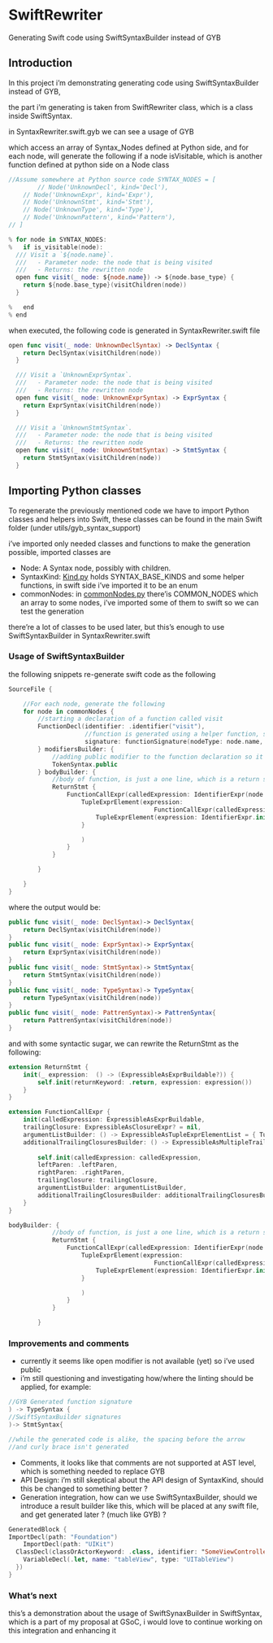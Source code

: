 # SwiftRewriter
Generating Swift code using SwiftSyntaxBuilder instead of GYB
## Introduction

In this project i’m demonstrating generating code using SwiftSyntaxBuilder instead of GYB, 

the part i’m generating is taken from SwiftRewriter class, which is a class inside SwiftSyntax.

in SyntaxRewriter.swift.gyb we can see a usage of GYB

which access an array of Syntax_Nodes defined at Python side, and for each node, will generate the following if a node isVisitable, which is another function defined at python side on a Node class

```swift
//Assume somewhere at Python source code SYNTAX_NODES = [
		// Node('UnknownDecl', kind='Decl'),
    // Node('UnknownExpr', kind='Expr'),
    // Node('UnknownStmt', kind='Stmt'),
    // Node('UnknownType', kind='Type'),
    // Node('UnknownPattern', kind='Pattern'),
// ]

% for node in SYNTAX_NODES:
%   if is_visitable(node):
  /// Visit a `${node.name}`.
  ///   - Parameter node: the node that is being visited
  ///   - Returns: the rewritten node
  open func visit(_ node: ${node.name}) -> ${node.base_type} {
    return ${node.base_type}(visitChildren(node))
  }

%   end
% end
```

when executed, the following code is generated in SyntaxRewriter.swift file

```swift
open func visit(_ node: UnknownDeclSyntax) -> DeclSyntax {
    return DeclSyntax(visitChildren(node))
  }

  /// Visit a `UnknownExprSyntax`.
  ///   - Parameter node: the node that is being visited
  ///   - Returns: the rewritten node
  open func visit(_ node: UnknownExprSyntax) -> ExprSyntax {
    return ExprSyntax(visitChildren(node))
  }

  /// Visit a `UnknownStmtSyntax`.
  ///   - Parameter node: the node that is being visited
  ///   - Returns: the rewritten node
  open func visit(_ node: UnknownStmtSyntax) -> StmtSyntax {
    return StmtSyntax(visitChildren(node))
  }
```

## Importing Python classes

To regenerate the previously mentioned code we have to import Python classes and helpers into Swift, these classes can be found in the main Swift folder (under utils/gyb_syntax_support)

i’ve imported only needed classes and functions to make the generation possible, imported classes are

- Node: A Syntax node, possibly with children.
- SyntaxKind: [Kind.py](http://Kind.py) holds SYNTAX_BASE_KINDS and some helper functions, in swift side i’ve imported it to be an enum
- commonNodes: in [commonNodes.py](http://commonNodes.py) there’is COMMON_NODES which an array to some nodes, i’ve imported some of them to swift so we can test the generation

there’re a lot of classes to be used later, but this’s enough to use SwiftSyntaxBuilder in SyntaxRewriter.swift

### Usage of SwiftSyntaxBuilder

the following snippets re-generate swift code as the following

```swift
SourceFile {

    //For each node, generate the following
    for node in commonNodes {
        //starting a declaration of a function called visit
        FunctionDecl(identifier: .identifier("visit"),
                     //function is generated using a helper function, signature would be like this '(_ node: DeclSyntax)-> DeclSyntax'
                     signature: functionSignature(nodeType: node.name, output: node.baseType)) {
        } modifiersBuilder: {
            //adding public modifier to the function declaration so it become 'public func visit' instead of 'func visit', multiple modifiers could be added
            TokenSyntax.public
        } bodyBuilder: {
            //body of function, is just a one line, which is a return statement
            ReturnStmt {
                FunctionCallExpr(calledExpression: IdentifierExpr(node.baseType), leftParen: .leftParen, rightParen: .rightParen) {
                    TupleExprElement(expression:
                                        FunctionCallExpr(calledExpression: IdentifierExpr("visitChildren"), leftParen: .leftParen, rightParen: .rightParen){
                        TupleExprElement(expression: IdentifierExpr.init("node"))
                    }

                    )
                }
            }

        }

    }
}
```

where the output would be: 

```swift
public func visit(_ node: DeclSyntax)-> DeclSyntax{
    return DeclSyntax(visitChildren(node))
}
public func visit(_ node: ExprSyntax)-> ExprSyntax{
    return ExprSyntax(visitChildren(node))
}
public func visit(_ node: StmtSyntax)-> StmtSyntax{
    return StmtSyntax(visitChildren(node))
}
public func visit(_ node: TypeSyntax)-> TypeSyntax{
    return TypeSyntax(visitChildren(node))
}
public func visit(_ node: PattrenSyntax)-> PattrenSyntax{
    return PattrenSyntax(visitChildren(node))
}
```

and with some syntactic sugar, we can rewrite the ReturnStmt as the following: 

```swift
extension ReturnStmt {
    init(_ expression:  () -> (ExpressibleAsExprBuildable?)) {
        self.init(returnKeyword: .return, expression: expression())
    }
}

extension FunctionCallExpr {
    init(calledExpression: ExpressibleAsExprBuildable,
    trailingClosure: ExpressibleAsClosureExpr? = nil, 
    argumentListBuilder: () -> ExpressibleAsTupleExprElementList = { TupleExprElementList([]) },
    additionalTrailingClosuresBuilder: () -> ExpressibleAsMultipleTrailingClosureElementList? = { nil }) {
        
        self.init(calledExpression: calledExpression, 
        leftParen: .leftParen,
        rightParen: .rightParen,
        trailingClosure: trailingClosure,
        argumentListBuilder: argumentListBuilder,
        additionalTrailingClosuresBuilder: additionalTrailingClosuresBuilder)
    }
}

bodyBuilder: {
            //body of function, is just a one line, which is a return statement
            ReturnStmt {
                FunctionCallExpr(calledExpression: IdentifierExpr(node.baseType)) {
                    TupleExprElement(expression:
                                        FunctionCallExpr(calledExpression: IdentifierExpr("visitChildren")) {
                        TupleExprElement(expression: IdentifierExpr.init("node"))
                    }

                    )
                }
            }

        }
```

### Improvements and comments

- currently it seems like open modifier is not available (yet) so i’ve used public
- i’m still questioning and investigating how/where the linting should be applied, for example:

```swift
//GYB Generated function signature
) -> TypeSyntax {
//SwiftSyntaxBuilder signatures 
)-> StmtSyntax{

//while the generated code is alike, the spacing before the arrow
//and curly brace isn't generated
```

- Comments, it looks like that comments are not supported at AST level, which is something needed to replace GYB
- API Design: i’m still skeptical about the API design of SyntaxKind, should this be changed to something better ?
- Generation integration, how can we use SwiftSyntaxBuilder, should we introduce a result builder like this, which will be placed at any swift file, and get generated later ? (much like GYB) ?

```swift
GeneratedBlock { 
ImportDecl(path: "Foundation")
    ImportDecl(path: "UIKit")
  ClassDecl(classOrActorKeyword: .class, identifier: "SomeViewController", membersBuilder: {
    VariableDecl(.let, name: "tableView", type: "UITableView")
  })
}
```

### What’s next

this’s a demonstration about the usage of SwiftSynaxBuilder in SwiftSyntax, which is a part of my proposal at GSoC, i would love to continue working on this  integration and enhancing it
